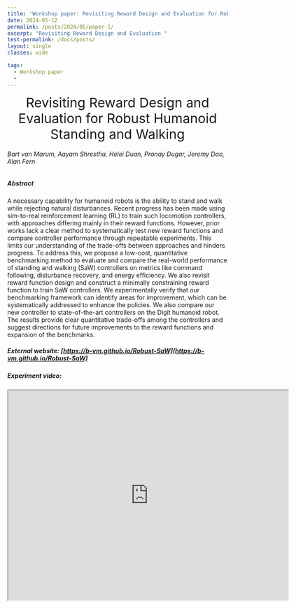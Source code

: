 ```yaml
---
title: 'Workshop paper: Revisiting Reward Design and Evaluation for Robust Humanoid Standing and Walking'
date: 2024-05-12
permalink: /posts/2024/05/paper-1/
excerpt: "Revisiting Reward Design and Evaluation "
test-permalink: /docs/posts/
layout: single 
classes: wide

tags:
  - Workshop paper 
  -  
---
```


<center style="font-size:30px">
Revisiting Reward Design and Evaluation for Robust Humanoid Standing and Walking
</center>



###### Bart van Marum, Aayam Shrestha, Helei Duan, Pranay Dugar, Jeremy Dao, Alan Fern

##### Abstract

A necessary capability for humanoid robots is the ability to stand and walk while rejecting natural disturbances. Recent progress has been made using sim-to-real reinforcement learning (RL) to train such locomotion controllers, with approaches differing mainly in their reward functions. However, prior works lack a clear method to systematically test new reward functions and compare controller performance through repeatable experiments. This limits our understanding of the trade-offs between approaches and hinders progress. To address this, we propose a low-cost, quantitative benchmarking method to evaluate and compare the real-world performance of standing and walking (SaW) controllers on metrics like command following, disturbance recovery, and energy efficiency. We also revisit reward function design and construct a minimally constraining reward function to train SaW controllers. We experimentally verify that our benchmarking framework can identify areas for improvement, which can be systematically addressed to enhance the policies. We also compare our new controller to state-of-the-art controllers on the Digit humanoid robot. The results provide clear quantitative trade-offs among the controllers and suggest directions for future improvements to the reward functions and expansion of the benchmarks.




##### External website:  [https://b-vm.github.io/Robust-SaW](https://b-vm.github.io/Robust-SaW)

##### Experiment video:  
<iframe src="https://drive.google.com/file/d/11e-7LgVKWdXSLnN3wRBO-honUwAnEugM/preview" width="640" height="480"></iframe>



 

